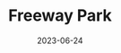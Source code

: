 ---
title: "Freeway Park"
cc-type: hashtag
date: 2023-06-24
hashtag: freeway-park
borders:
  - First Hill
  - Seattle Convention Center
tags:
  - park
  - Seattle
---